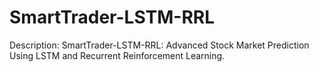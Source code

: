 # SmartTrader-LSTM-RRL
Description: SmartTrader-LSTM-RRL: Advanced Stock Market Prediction Using LSTM and Recurrent Reinforcement Learning.
